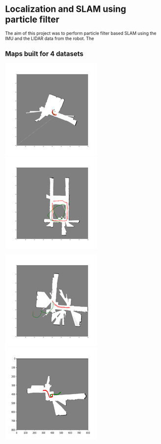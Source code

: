 # Localization and SLAM using particle filter 
The aim of this project was to perform particle filter based SLAM using the IMU and the LIDAR data from the robot. The 


## Maps built for 4 datasets
<img src="images/final0.png?raw=true" width="300" height="300"> <img src="images/final1.png?raw=true" width="300" height="300"> 
>
<img src="images/final2.png?raw=true" width="300" height="300"> <img src="images/final3.png?raw=true" width="300" height="300">